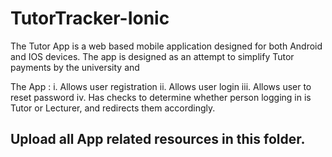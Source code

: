 # TutorTracker-Ionic

The Tutor App is a web based mobile application designed for both Android and IOS devices. The app is designed as an attempt to simplify Tutor payments by the university and 

The App : i. Allows user registration
         ii. Allows user login
        iii. Allows user to reset password
         iv. Has checks to determine whether person logging in is Tutor or Lecturer, and redirects them accordingly.


## Upload all App related resources in this folder.
